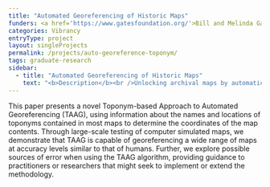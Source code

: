 ```yaml
---
title: "Automated Georeferencing of Historic Maps"
funders: <a href='https://www.gatesfoundation.org/'>Bill and Melinda Gates Foundation</a><br />
categories: Vibrancy
entryType: project
layout: singleProjects
permalink: /projects/auto-georeference-toponym/
tags: graduate-research 
sidebar:
  - title: "Automated Georeferencing of Historic Maps"
    text: "<b>Description</b><br />Unlocking archival maps by automatically georeferencing them based on toponyms.<br /><b>Timeline:</b><br />Spring 2020 to Present<br /><b>People:</b><br /><a href='/people/danrunfolafall2017'>Dan Runfola</a><br />"
---
```

This paper presents a novel Toponym-based Approach to Automated Georeferencing (TAAG), using information about the names and locations of toponyms contained in most maps to determine the coordinates of the map contents. Through large-scale testing of computer simulated maps, we demonstrate that TAAG is capable of georeferencing a wide range of maps at accuracy levels similar to that of humans. Further, we explore possible sources of error when using the TAAG algorithm, providing guidance to practitioners or researchers that might seek to implement or extend the methodology.